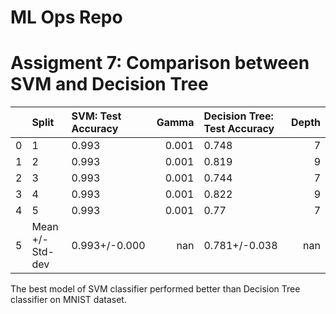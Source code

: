 # ML Ops Repo

# Assigment 7: Comparison between SVM and Decision Tree

|    | Split            | SVM: Test Accuracy   |   Gamma | Decision Tree: Test Accuracy   |   Depth |
|---:|:-----------------|:---------------------|--------:|:-------------------------------|--------:|
|  0 | 1                | 0.993                |   0.001 | 0.748                          |       7 |
|  1 | 2                | 0.993                |   0.001 | 0.819                          |       9 |
|  2 | 3                | 0.993                |   0.001 | 0.744                          |       7 |
|  3 | 4                | 0.993                |   0.001 | 0.822                          |       9 |
|  4 | 5                | 0.993                |   0.001 | 0.77                           |       7 |
|  5 | Mean +/- Std-dev | 0.993+/-0.000        | nan     | 0.781+/-0.038                  |     nan |

The best model of SVM classifier performed better than Decision Tree classifier on MNIST dataset.
